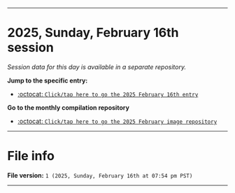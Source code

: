 
***

# 2025, Sunday, February 16th session

_Session data for this day is available in a separate repository._

**Jump to the specific entry:**

- [:octocat: `Click/tap here to go the 2025 February 16th entry`](https://github.com/seanpm2001/SeansLifeArchive_Images_ModernSmurfsVillage_Y2025_V2/tree/SeansLifeArchive_ModernSmurfsVillage_Y2025_V2_Main-dev/2025/02_February/16/)

**Go to the monthly compilation repository**

- [:octocat: `Click/tap here to go the 2025 February image repository`](https://github.com/seanpm2001/SeansLifeArchive_Images_ModernSmurfsVillage_Y2025_V2/)

***

# File info

**File version:** `1 (2025, Sunday, February 16th at 07:54 pm PST)`

***
